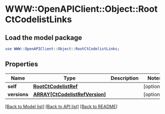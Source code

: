 # WWW::OpenAPIClient::Object::RootCtCodelistLinks

## Load the model package
```perl
use WWW::OpenAPIClient::Object::RootCtCodelistLinks;
```

## Properties
Name | Type | Description | Notes
------------ | ------------- | ------------- | -------------
**self** | [**RootCtCodelistRef**](RootCtCodelistRef.md) |  | [optional] 
**versions** | [**ARRAY[CtCodelistRefVersion]**](CtCodelistRefVersion.md) |  | [optional] 

[[Back to Model list]](../README.md#documentation-for-models) [[Back to API list]](../README.md#documentation-for-api-endpoints) [[Back to README]](../README.md)


